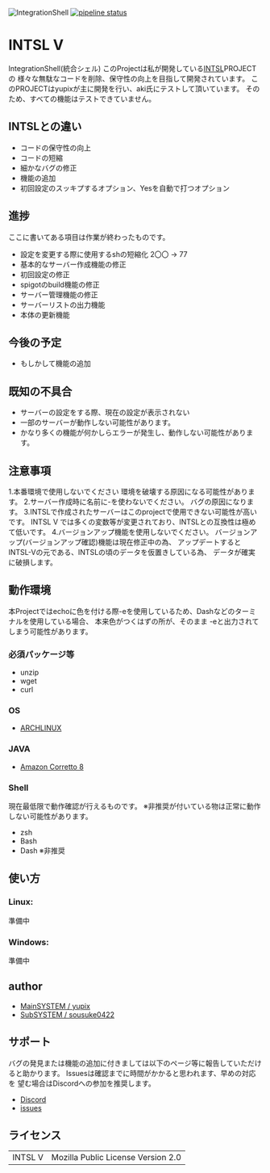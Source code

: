 ![IntegrationShell](https://repo.akarinext.org/pub/intsl_v/intsl_v.gif "Image")
[![pipeline status](https://dev.akarinext.org/yupix/intsl-v/badges/master/pipeline.svg)](https://dev.akarinext.org/yupix/intsl-v/-/commits/master)
# INTSL V
IntegrationShell(統合シェル)
このProjectは私が開発している[INTSL](https://dev.akarinext.org/yupix/INTSL/-/commits/master)PROJECTの
様々な無駄なコードを削除、保守性の向上を目指して開発されています。
このPROJECTはyupixが主に開発を行い、aki氏にテストして頂いています。
そのため、すべての機能はテストできていません。

## INTSLとの違い
 - コードの保守性の向上
 - コードの短縮
 - 細かなバグの修正
 - 機能の追加
 - 初回設定のスッキプするオプション、Yesを自動で打つオプション

## 進捗
ここに書いてある項目は作業が終わったものです。
 - 設定を変更する際に使用するshの短縮化 2〇〇 -> 77
 - 基本的なサーバー作成機能の修正
 - 初回設定の修正
 - spigotのbuild機能の修正
 - サーバー管理機能の修正
 - サーバーリストの出力機能
 - 本体の更新機能

## 今後の予定
 - もしかして機能の追加

## 既知の不具合
 - サーバーの設定をする際、現在の設定が表示されない
 - 一部のサーバーが動作しない可能性があります。
 - かなり多くの機能が何かしらエラーが発生し、動作しない可能性があります。

## 注意事項
 1.本番環境で使用しないでください
  環境を破壊する原因になる可能性があります。
 2.サーバー作成時に名前に-を使わないでください。
  バグの原因になります。
 3.INTSLで作成されたサーバーはこのprojectで使用できない可能性が高いです。
  INTSL V では多くの変数等が変更されており、INTSLとの互換性は極めて低いです。
 4.バージョンアップ機能を使用しないでください。
  バージョンアップ(バージョンアップ確認)機能は現在修正中の為、
  アップデートするとINTSL-Vの元である、INTSLの頃のデータを仮置きしている為、
  データが確実に破損します。

## 動作環境
本Projectではechoに色を付ける際-eを使用しているため、Dashなどのターミナルを使用している場合、
本来色がつくはずの所が、そのまま -eと出力されてしまう可能性があります。

### 必須パッケージ等
 - unzip
 - wget
 - curl
### OS
 - [ARCHLINUX](https://www.archlinux.org/)

### JAVA
 - [Amazon Corretto 8](https://docs.aws.amazon.com/ja_jp/corretto/latest/corretto-8-ug/downloads-list.html)

### Shell
現在最低限で動作確認が行えるものです。
※非推奨が付いている物は正常に動作しない可能性があります。
- zsh
- Bash
- Dash ※非推奨

## 使い方
### Linux:
準備中

### Windows:
準備中

## author
- [MainSYSTEM / yupix](https://github.com/yupix/)
- [SubSYSTEM / sousuke0422](https://github.com/sousuke0422/)

## サポート
バグの発見または機能の追加に付きましては以下のページ等に報告していただけると助かります。
Issuesは確認までに時間がかかると思われます、早めの対応を
望む場合はDiscordへの参加を推奨します。
- [Discord](https://discord.gg/uDNyePY)
- [issues](https://github.com/yupix/amb/issues)

## ライセンス
|         |                                    |
| ------- | ---------------------------------- |
| INTSL V | Mozilla Public License Version 2.0 |

